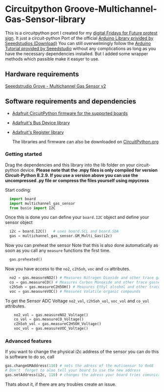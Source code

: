 # Circuitpython Groove-Multichannel-Gas-Sensor-library

This is a circuitpython port I created for my [digital Fridays for Future protest sign](https://github.com/theholypumpkin/FFF).
It just a circuit-python Port of the official [Arduino Library privided by Seeedstudios (Download)](https://github.com/Seeed-Studio/Seeed_Multichannel_Gas_Sensor/archive/master.zip)
You can still overwelmingly follow the [Arduino Tutorial provided by Seeedstudio](https://wiki.seeedstudio.com/Grove-Multichannel-Gas-Sensor-V2/) without any complications as long as you have the necessary dependencies installed.
But I added some wrapper methods which passible make it easyer to use.

## Hardware requirements

[Seeedstrudio Grove - Multichannel Gas Sensor v2](https://www.seeedstudio.com/Grove-Multichannel-Gas-Sensor-v2-p-4569.html)

## Software requirements and dependencies

- [Adafruit CircuitPython firmware for the supported boards](https://github.com/adafruit/circuitpython/releases)
- [Adafruit's Bus Device library](https://github.com/adafruit/Adafruit_CircuitPython_BusDevice)
- [Adafruit's Register library](https://github.com/adafruit/Adafruit_CircuitPython_Register)
  
  The libraries and firmware can also be downloaded on [CircuitPython.org](https://circuitpython.org)
  
### Getting started

Drag the dependencies and this library into the lib folder on your circuit-python device.
__Please note that the .mpy files is only compiled for version Circuit-Python 8.2.9. If you use a version above you can use the uncompressed .py file or compress the files yourself using mpycross__

Start coding:

```python
  import board
  import multichannel_gas_sensor
  from busio import I2C
```

Once this is done you can define your `board.I2C` object and define your sensor object

```python
  i2c = board.I2C()   # uses board.SCL and board.SDA
  gas = multichannel_gas_sensor.GM_Multi_Gas(i2c)
```

Now you can preheat the sensor
Note that this is also done automatically as soon as you call any `measure` functions the first time.

```python
  gas.preheated()
```

Now you have access to the `no2`, `c2h5oh`, `voc` and `co` attributes.

```python
  no2 = gas.measureNO2() # Measures Nitrogen Dioxide and other trace gasses
  co = gas.measureCO() # Measures Carbon Monoxide and other trace gasses
  c2h5oh = gas.measureC2H5OH() # Measures Ethyl alcohol and other trace gasses
  voc = gas.measureVOC() # Measures Volatile organic compounds
```

To get the Sensor ADC Voltage `no2_vol`, `c2h5oh_vol`, `voc_vol` and `co_vol` attributes.

```python
    no2_vol = gas.measureNO2_Voltage()
    co_vol = gas.measureCO_Voltage()
    c2h5oh_vol = gas.measureC2H5OH_Voltage()
    voc_vol = gas.measureVOC_Voltage()
```

### Advanced features

If you want to change the physical i2c address of the sensor you can do this is software
to do so, call

```python
gas.changeGMAddress(110) # sets the adress of the mutisensor to 0x6E
# Don't  forget to also tell your board to use the new address
gas.setAddress(i2c, 110) # changes the adress your board tries comunicate with the sensor.
```

Thats about it, if there are any troubles create an issue.
